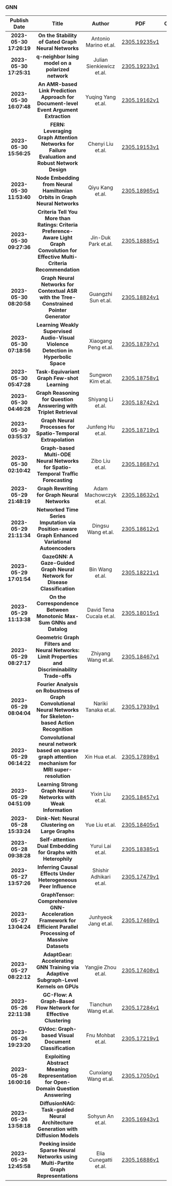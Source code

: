 
### GNN
|Publish Date|Title|Author|PDF|Code|
| :---: | :---: | :---: | :---: | :---: |
|**2023-05-30 17:26:19**|**On the Stability of Gated Graph Neural Networks**|Antonio Marino et.al.|[2305.19235v1](http://arxiv.org/abs/2305.19235v1)|null|
|**2023-05-30 17:25:31**|**q-neighbor Ising model on a polarized network**|Julian Sienkiewicz et.al.|[2305.19233v1](http://arxiv.org/abs/2305.19233v1)|null|
|**2023-05-30 16:07:48**|**An AMR-based Link Prediction Approach for Document-level Event Argument   Extraction**|Yuqing Yang et.al.|[2305.19162v1](http://arxiv.org/abs/2305.19162v1)|[link](https://github.com/ayyyq/tara)|
|**2023-05-30 15:56:25**|**FERN: Leveraging Graph Attention Networks for Failure Evaluation and   Robust Network Design**|Chenyi Liu et.al.|[2305.19153v1](http://arxiv.org/abs/2305.19153v1)|null|
|**2023-05-30 11:53:40**|**Node Embedding from Neural Hamiltonian Orbits in Graph Neural Networks**|Qiyu Kang et.al.|[2305.18965v1](http://arxiv.org/abs/2305.18965v1)|[link](https://github.com/zknus/hamiltonian-gnn)|
|**2023-05-30 09:27:36**|**Criteria Tell You More than Ratings: Criteria Preference-Aware Light   Graph Convolution for Effective Multi-Criteria Recommendation**|Jin-Duk Park et.al.|[2305.18885v1](http://arxiv.org/abs/2305.18885v1)|[link](https://github.com/jindeok/cpa-lgc-recbole)|
|**2023-05-30 08:20:58**|**Graph Neural Networks for Contextual ASR with the Tree-Constrained   Pointer Generator**|Guangzhi Sun et.al.|[2305.18824v1](http://arxiv.org/abs/2305.18824v1)|null|
|**2023-05-30 07:18:56**|**Learning Weakly Supervised Audio-Visual Violence Detection in Hyperbolic   Space**|Xiaogang Peng et.al.|[2305.18797v1](http://arxiv.org/abs/2305.18797v1)|[link](https://github.com/xiaogangpeng/hypervd)|
|**2023-05-30 05:47:28**|**Task-Equivariant Graph Few-shot Learning**|Sungwon Kim et.al.|[2305.18758v1](http://arxiv.org/abs/2305.18758v1)|[link](https://github.com/sung-won-kim/teg)|
|**2023-05-30 04:46:28**|**Graph Reasoning for Question Answering with Triplet Retrieval**|Shiyang Li et.al.|[2305.18742v1](http://arxiv.org/abs/2305.18742v1)|null|
|**2023-05-30 03:55:37**|**Graph Neural Processes for Spatio-Temporal Extrapolation**|Junfeng Hu et.al.|[2305.18719v1](http://arxiv.org/abs/2305.18719v1)|[link](https://github.com/hjf1997/STGNP)|
|**2023-05-30 02:10:42**|**Graph-based Multi-ODE Neural Networks for Spatio-Temporal Traffic   Forecasting**|Zibo Liu et.al.|[2305.18687v1](http://arxiv.org/abs/2305.18687v1)|[link](https://github.com/zbliu98/gram-ode)|
|**2023-05-29 21:48:19**|**Graph Rewriting for Graph Neural Networks**|Adam Machowczyk et.al.|[2305.18632v1](http://arxiv.org/abs/2305.18632v1)|null|
|**2023-05-29 21:11:34**|**Networked Time Series Imputation via Position-aware Graph Enhanced   Variational Autoencoders**|Dingsu Wang et.al.|[2305.18612v1](http://arxiv.org/abs/2305.18612v1)|null|
|**2023-05-29 17:01:54**|**GazeGNN: A Gaze-Guided Graph Neural Network for Disease Classification**|Bin Wang et.al.|[2305.18221v1](http://arxiv.org/abs/2305.18221v1)|null|
|**2023-05-29 11:13:38**|**On the Correspondence Between Monotonic Max-Sum GNNs and Datalog**|David Tena Cucala et.al.|[2305.18015v1](http://arxiv.org/abs/2305.18015v1)|null|
|**2023-05-29 08:27:17**|**Geometric Graph Filters and Neural Networks: Limit Properties and   Discriminability Trade-offs**|Zhiyang Wang et.al.|[2305.18467v1](http://arxiv.org/abs/2305.18467v1)|null|
|**2023-05-29 08:04:04**|**Fourier Analysis on Robustness of Graph Convolutional Neural Networks   for Skeleton-based Action Recognition**|Nariki Tanaka et.al.|[2305.17939v1](http://arxiv.org/abs/2305.17939v1)|null|
|**2023-05-29 06:14:22**|**Convolutional neural network based on sparse graph attention mechanism   for MRI super-resolution**|Xin Hua et.al.|[2305.17898v1](http://arxiv.org/abs/2305.17898v1)|null|
|**2023-05-29 04:51:09**|**Learning Strong Graph Neural Networks with Weak Information**|Yixin Liu et.al.|[2305.18457v1](http://arxiv.org/abs/2305.18457v1)|[link](https://github.com/yixinliu233/d2pt)|
|**2023-05-28 15:33:24**|**Dink-Net: Neural Clustering on Large Graphs**|Yue Liu et.al.|[2305.18405v1](http://arxiv.org/abs/2305.18405v1)|[link](https://github.com/yueliu1999/awesome-deep-graph-clustering)|
|**2023-05-28 09:38:28**|**Self-attention Dual Embedding for Graphs with Heterophily**|Yurui Lai et.al.|[2305.18385v1](http://arxiv.org/abs/2305.18385v1)|null|
|**2023-05-27 13:57:26**|**Inferring Causal Effects Under Heterogeneous Peer Influence**|Shishir Adhikari et.al.|[2305.17479v1](http://arxiv.org/abs/2305.17479v1)|null|
|**2023-05-27 13:04:24**|**GraphTensor: Comprehensive GNN-Acceleration Framework for Efficient   Parallel Processing of Massive Datasets**|Junhyeok Jang et.al.|[2305.17469v1](http://arxiv.org/abs/2305.17469v1)|null|
|**2023-05-27 08:22:12**|**AdaptGear: Accelerating GNN Training via Adaptive Subgraph-Level Kernels   on GPUs**|Yangjie Zhou et.al.|[2305.17408v1](http://arxiv.org/abs/2305.17408v1)|null|
|**2023-05-26 22:11:38**|**GC-Flow: A Graph-Based Flow Network for Effective Clustering**|Tianchun Wang et.al.|[2305.17284v1](http://arxiv.org/abs/2305.17284v1)|[link](https://github.com/xztcwang/gcflow)|
|**2023-05-26 19:23:20**|**GVdoc: Graph-based Visual Document Classification**|Fnu Mohbat et.al.|[2305.17219v1](http://arxiv.org/abs/2305.17219v1)|null|
|**2023-05-26 16:00:16**|**Exploiting Abstract Meaning Representation for Open-Domain Question   Answering**|Cunxiang Wang et.al.|[2305.17050v1](http://arxiv.org/abs/2305.17050v1)|null|
|**2023-05-26 13:58:18**|**DiffusionNAG: Task-guided Neural Architecture Generation with Diffusion   Models**|Sohyun An et.al.|[2305.16943v1](http://arxiv.org/abs/2305.16943v1)|null|
|**2023-05-26 12:45:58**|**Peeking inside Sparse Neural Networks using Multi-Partite Graph   Representations**|Elia Cunegatti et.al.|[2305.16886v1](http://arxiv.org/abs/2305.16886v1)|null|
